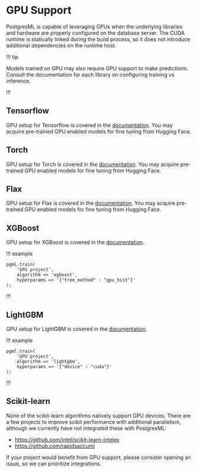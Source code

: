# GPU Support

PostgresML is capable of leveraging GPUs when the underlying libraries and hardware are properly configured on the database server. The CUDA runtime is statically linked during the build process, so it does not introduce additional dependencies on the runtime host.

!!! tip

Models trained on GPU may also require GPU support to make predictions. Consult the documentation for each library on configuring training vs inference.

!!!

## Tensorflow

GPU setup for Tensorflow is covered in the [documentation](https://www.tensorflow.org/install/pip). You may acquire pre-trained GPU enabled models for fine tuning from Hugging Face.

## Torch

GPU setup for Torch is covered in the [documentation](https://pytorch.org/get-started/locally/). You may acquire pre-trained GPU enabled models for fine tuning from Hugging Face.

## Flax

GPU setup for Flax is covered in the [documentation](https://github.com/google/jax#pip-installation-gpu-cuda). You may acquire pre-trained GPU enabled models for fine tuning from Hugging Face.

## XGBoost

GPU setup for XGBoost is covered in the [documentation](https://xgboost.readthedocs.io/en/stable/gpu/index.html).

!!! example

```postgresql
pgml.train(
    'GPU project', 
    algorithm => 'xgboost', 
    hyperparams => '{"tree_method" : "gpu_hist"}'
);
```

!!!

## LightGBM

GPU setup for LightGBM is covered in the [documentation](https://lightgbm.readthedocs.io/en/latest/GPU-Tutorial.html).

!!! example

```postgresql
pgml.train(
    'GPU project', 
    algorithm => 'lightgbm', 
    hyperparams => '{"device" : "cuda"}'
);
```

!!!

## Scikit-learn

None of the scikit-learn algorithms natively support GPU devices. There are a few projects to improve scikit performance with additional parallelism, although we currently have not integrated these with PostgresML:

* https://github.com/intel/scikit-learn-intelex
* https://github.com/rapidsai/cuml

If your project would benefit from GPU support, please consider opening an issue, so we can prioritize integrations.

